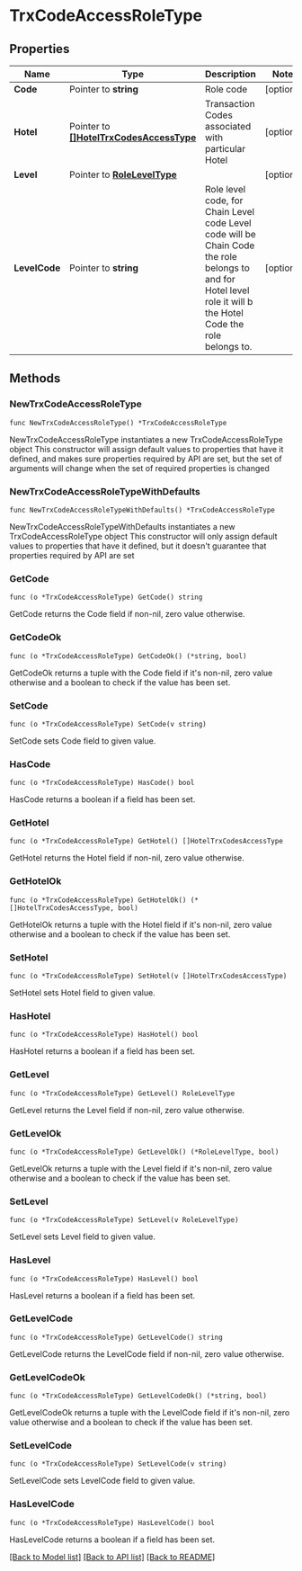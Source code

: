 # TrxCodeAccessRoleType

## Properties

Name | Type | Description | Notes
------------ | ------------- | ------------- | -------------
**Code** | Pointer to **string** | Role code | [optional] 
**Hotel** | Pointer to [**[]HotelTrxCodesAccessType**](HotelTrxCodesAccessType.md) | Transaction Codes associated with particular Hotel | [optional] 
**Level** | Pointer to [**RoleLevelType**](RoleLevelType.md) |  | [optional] 
**LevelCode** | Pointer to **string** | Role level code, for Chain Level code Level code will be Chain Code the role belongs to and for Hotel level role it will b the Hotel Code the role belongs to. | [optional] 

## Methods

### NewTrxCodeAccessRoleType

`func NewTrxCodeAccessRoleType() *TrxCodeAccessRoleType`

NewTrxCodeAccessRoleType instantiates a new TrxCodeAccessRoleType object
This constructor will assign default values to properties that have it defined,
and makes sure properties required by API are set, but the set of arguments
will change when the set of required properties is changed

### NewTrxCodeAccessRoleTypeWithDefaults

`func NewTrxCodeAccessRoleTypeWithDefaults() *TrxCodeAccessRoleType`

NewTrxCodeAccessRoleTypeWithDefaults instantiates a new TrxCodeAccessRoleType object
This constructor will only assign default values to properties that have it defined,
but it doesn't guarantee that properties required by API are set

### GetCode

`func (o *TrxCodeAccessRoleType) GetCode() string`

GetCode returns the Code field if non-nil, zero value otherwise.

### GetCodeOk

`func (o *TrxCodeAccessRoleType) GetCodeOk() (*string, bool)`

GetCodeOk returns a tuple with the Code field if it's non-nil, zero value otherwise
and a boolean to check if the value has been set.

### SetCode

`func (o *TrxCodeAccessRoleType) SetCode(v string)`

SetCode sets Code field to given value.

### HasCode

`func (o *TrxCodeAccessRoleType) HasCode() bool`

HasCode returns a boolean if a field has been set.

### GetHotel

`func (o *TrxCodeAccessRoleType) GetHotel() []HotelTrxCodesAccessType`

GetHotel returns the Hotel field if non-nil, zero value otherwise.

### GetHotelOk

`func (o *TrxCodeAccessRoleType) GetHotelOk() (*[]HotelTrxCodesAccessType, bool)`

GetHotelOk returns a tuple with the Hotel field if it's non-nil, zero value otherwise
and a boolean to check if the value has been set.

### SetHotel

`func (o *TrxCodeAccessRoleType) SetHotel(v []HotelTrxCodesAccessType)`

SetHotel sets Hotel field to given value.

### HasHotel

`func (o *TrxCodeAccessRoleType) HasHotel() bool`

HasHotel returns a boolean if a field has been set.

### GetLevel

`func (o *TrxCodeAccessRoleType) GetLevel() RoleLevelType`

GetLevel returns the Level field if non-nil, zero value otherwise.

### GetLevelOk

`func (o *TrxCodeAccessRoleType) GetLevelOk() (*RoleLevelType, bool)`

GetLevelOk returns a tuple with the Level field if it's non-nil, zero value otherwise
and a boolean to check if the value has been set.

### SetLevel

`func (o *TrxCodeAccessRoleType) SetLevel(v RoleLevelType)`

SetLevel sets Level field to given value.

### HasLevel

`func (o *TrxCodeAccessRoleType) HasLevel() bool`

HasLevel returns a boolean if a field has been set.

### GetLevelCode

`func (o *TrxCodeAccessRoleType) GetLevelCode() string`

GetLevelCode returns the LevelCode field if non-nil, zero value otherwise.

### GetLevelCodeOk

`func (o *TrxCodeAccessRoleType) GetLevelCodeOk() (*string, bool)`

GetLevelCodeOk returns a tuple with the LevelCode field if it's non-nil, zero value otherwise
and a boolean to check if the value has been set.

### SetLevelCode

`func (o *TrxCodeAccessRoleType) SetLevelCode(v string)`

SetLevelCode sets LevelCode field to given value.

### HasLevelCode

`func (o *TrxCodeAccessRoleType) HasLevelCode() bool`

HasLevelCode returns a boolean if a field has been set.


[[Back to Model list]](../README.md#documentation-for-models) [[Back to API list]](../README.md#documentation-for-api-endpoints) [[Back to README]](../README.md)


